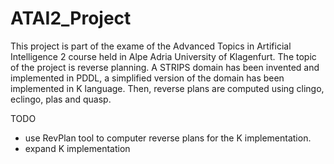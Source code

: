 # ATAI2_Project
This project is part of the exame of the Advanced Topics in Artificial Intelligence 2 course held in Alpe Adria University of Klagenfurt.
The topic of the project is reverse planning.
A STRIPS domain has been invented and implemented in PDDL, a simplified version of the domain has been implemented in K language. Then, reverse plans are computed using clingo, eclingo, plas and quasp.

TODO
- use RevPlan tool to computer reverse plans for the K implementation.
- expand K implementation
